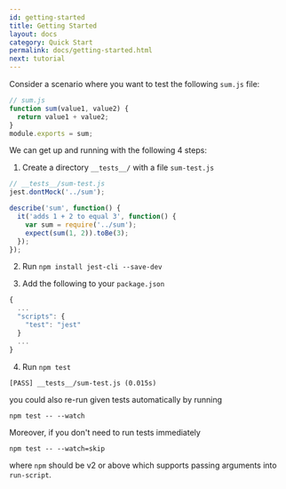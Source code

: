```yaml
---
id: getting-started
title: Getting Started
layout: docs
category: Quick Start
permalink: docs/getting-started.html
next: tutorial
---
```


Consider a scenario where you want to test the following `sum.js` file:

```javascript
// sum.js
function sum(value1, value2) {
  return value1 + value2;
}
module.exports = sum;
```

We can get up and running with the following 4 steps:

1. Create a directory `__tests__/` with a file `sum-test.js`

  ```javascript
  // __tests__/sum-test.js
  jest.dontMock('../sum');

  describe('sum', function() {
    it('adds 1 + 2 to equal 3', function() {
      var sum = require('../sum');
      expect(sum(1, 2)).toBe(3);
    });
  });
  ```

2. Run `npm install jest-cli --save-dev`

3. Add the following to your `package.json`

  ```js
  {
    ...
    "scripts": {
      "test": "jest"
    }
    ...
  }
  ```

4. Run `npm test`

  ```
  [PASS] __tests__/sum-test.js (0.015s)
  ```
  
you could also re-run given tests automatically by running
```
npm test -- --watch
```

Moreover, if you don't need to run tests immediately
```
npm test -- --watch=skip
```

where `npm` should be v2 or above which supports passing arguments into `run-script`.